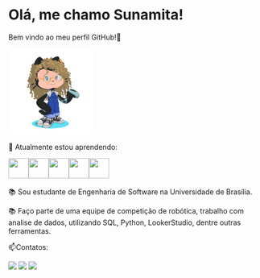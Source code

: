 # Olá, me chamo Sunamita!
 Bem vindo ao meu perfil GitHub!👋

<img src="https://raw.githubusercontent.com/Sunamit/Sunamit/main/Icone%20github.png" width="170" height="170" />

🌱 Atualmente estou aprendendo:

<img src="https://cdn.jsdelivr.net/gh/devicons/devicon/icons/java/java-original.svg" width="40" height="40"/><img src="https://cdn.jsdelivr.net/gh/devicons/devicon/icons/javascript/javascript-plain.svg"  width="40" height="40" /><img src="https://cdn.jsdelivr.net/gh/devicons/devicon/icons/github/github-original-wordmark.svg" width="40" height="40"/><img src="https://cdn.jsdelivr.net/gh/devicons/devicon/icons/git/git-plain-wordmark.svg" width="40" height="40"/><img src="https://cdn.jsdelivr.net/gh/devicons/devicon/icons/python/python-original.svg" width="40" height="40" />
          

         
:books: Sou estudante de Engenharia de Software na Universidade de Brasília.

:books: Faço parte de uma equipe de competição de robótica, trabalho com analise de dados, utilizando SQL, Python, LookerStudio, dentre outras ferramentas.

 📫Contatos: <div>

<a href="https://instagram.com/@sunamita_vitoriaxx" target="_blank"><img src="https://img.shields.io/badge/-Instagram-%23E4405F?style=for-the-badge&logo=instagram&logoColor=white" target="_blank"></a>
<a href = "mailto:sunamita.vrs@gmail.com"><img src="https://img.shields.io/badge/Gmail-D14836?style=for-the-badge&logo=gmail&logoColor=white" target="_blank"></a>
<a href="https://www.linkedin.com/in/sunamitavitoria" target="_blank"><img src="https://img.shields.io/badge/-LinkedIn-%230077B5?style=for-the-badge&logo=linkedin&logoColor=white" target="_blank"></a>   
</div>
